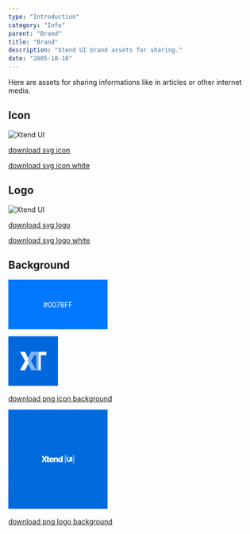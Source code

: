 ```yaml
---
type: "Introduction"
category: "Info"
parent: "Brand"
title: "Brand"
description: "Xtend UI brand assets for sharing."
date: "2005-10-10"
---
```


Here are assets for sharing informations like in articles or other internet media.

## Icon

<p></p>

<p>
  <img src="https://raw.githubusercontent.com/xtendui/xtendui/beta/static/logo-icon.svg" loading="eager" alt="Xtend UI" width="50">
</p>

[download svg icon](https://raw.githubusercontent.com/xtendui/xtendui/beta/static/logo-icon.svg)

[download svg icon white](https://raw.githubusercontent.com/xtendui/xtendui/beta/static/logo-icon-white.svg)

## Logo

<p></p>

<p>
  <img src="https://raw.githubusercontent.com/xtendui/xtendui/beta/static/logo.svg" loading="eager" alt="Xtend UI" width="100">
</p>

[download svg logo](https://raw.githubusercontent.com/xtendui/xtendui/beta/static/logo.svg)

[download svg logo white](https://raw.githubusercontent.com/xtendui/xtendui/beta/static/logo-white.svg)

## Background

<div style="width: 200px; height: 100px; display: flex; align-items: center; justify-content: center; background: #0078FF; color: white;">
  #0078FF
</div>

<p></p>

<p>
  <img src="https://raw.githubusercontent.com/xtendui/xtendui/beta/static/apple-touch-icon.png" loading="eager" alt="Xtend UI" width="100">
</p>

[download png icon background](https://raw.githubusercontent.com/xtendui/xtendui/beta/static/apple-touch-icon.png)

<p></p>

<p>
  <img src="https://raw.githubusercontent.com/xtendui/xtendui/beta/static/social.png" loading="eager" alt="Xtend UI" width="200">
</p>

[download png logo background](https://raw.githubusercontent.com/xtendui/xtendui/beta/static/social.png)
